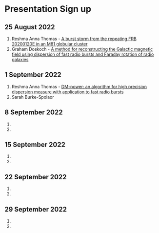 <h1>Presentation Sign up</h1>

<h2>25 August 2022</h2>

1. Reshma Anna Thomas - [A burst storm from the repeating FRB 20200120E in an M81 globular
cluster](https://arxiv.org/pdf/2206.03759.pdf)
2. Graham Doskoch - [A method for reconstructing the Galactic magnetic field using
dispersion of fast radio bursts and Faraday rotation of radio galaxies](https://arxiv.org/pdf/2208.06417.pdf)

<h2>1 September 2022</h2>

1. Reshma Anna Thomas - [DM-power: an algorithm for high precision dispersion measure with
application to fast radio bursts](https://arxiv.org/pdf/2208.13677.pdf)
2. Sarah Burke-Spolaor 

<h2>8 September 2022</h2>

1.
2.

<h2>15 September 2022</h2>

1.
2.

<h2>22 September 2022</h2>

1.
2.

<h2>29 September 2022</h2>

1.
2.

